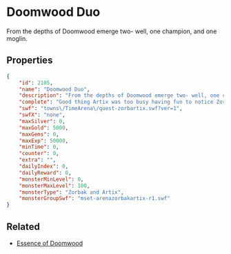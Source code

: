 # Doomwood Duo

From the depths of Doomwood emerge two- well, one champion, and one moglin.

## Properties

```json
{
    "id": 2105,
    "name": "Doomwood Duo",
    "description": "From the depths of Doomwood emerge two- well, one champion, and one moglin.",
    "complete": "Good thing Artix was too busy having fun to notice Zorbak was a necromancer.",
    "swf": "towns\/TimeArena\/quest-zorbartix.swf?ver=1",
    "swfX": "none",
    "maxSilver": 0,
    "maxGold": 5000,
    "maxGems": 0,
    "maxExp": 50000,
    "minTime": 0,
    "counter": 0,
    "extra": "",
    "dailyIndex": 0,
    "dailyReward": 0,
    "monsterMinLevel": 0,
    "monsterMaxLevel": 100,
    "monsterType": "Zorbak and Artix",
    "monsterGroupSwf": "mset-arenazorbakartix-r1.swf"
}
```

## Related

- [Essence of Doomwood](../items/21752-essence-of-doomwood.md)

